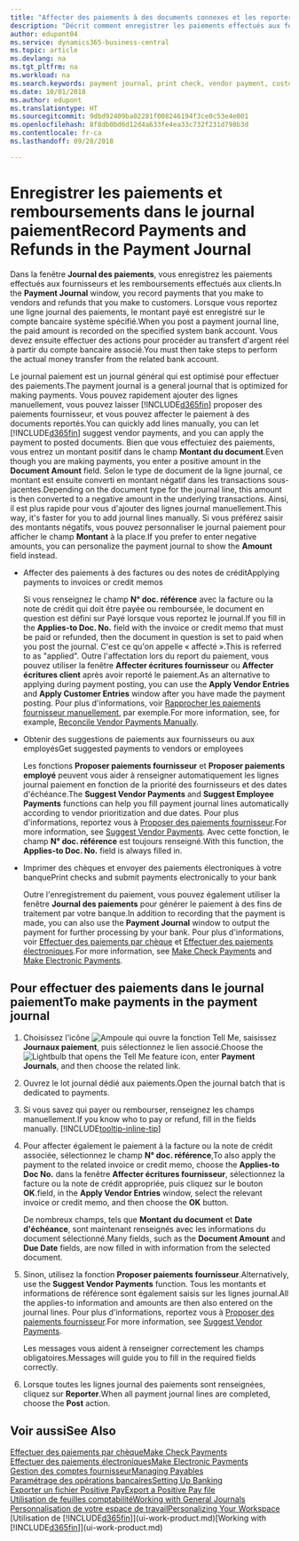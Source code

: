 ```yaml
---
title: "Affecter des paiements à des documents connexes et les reporter | Microsoft Docs"
description: "Décrit comment enregistrer les paiements effectués aux fournisseurs et les remboursements effectués aux clients."
author: edupont04
ms.service: dynamics365-business-central
ms.topic: article
ms.devlang: na
ms.tgt_pltfrm: na
ms.workload: na
ms.search.keywords: payment journal, print check, vendor payment, customer refund, creditor, debt, balance due, AP
ms.date: 10/01/2018
ms.author: edupont
ms.translationtype: HT
ms.sourcegitcommit: 9dbd92409ba02281f008246194f3ce0c53e4e001
ms.openlocfilehash: 8f8db0bd6d12d4a633fe4ea33c732f231d798b3d
ms.contentlocale: fr-ca
ms.lasthandoff: 09/28/2018

---
```

# <a name="record-payments-and-refunds-in-the-payment-journal"></a><span data-ttu-id="824d4-103">Enregistrer les paiements et remboursements dans le journal paiement</span><span class="sxs-lookup"><span data-stu-id="824d4-103">Record Payments and Refunds in the Payment Journal</span></span>

<span data-ttu-id="824d4-104">Dans la fenêtre **Journal des paiements**, vous enregistrez les paiements effectués aux fournisseurs et les remboursements effectués aux clients.</span><span class="sxs-lookup"><span data-stu-id="824d4-104">In the **Payment Journal** window, you record payments that you make to vendors and refunds that you make to customers.</span></span> <span data-ttu-id="824d4-105">Lorsque vous reportez une ligne journal des paiements, le montant payé est enregistré sur le compte bancaire système spécifié.</span><span class="sxs-lookup"><span data-stu-id="824d4-105">When you post a payment journal line, the paid amount is recorded on the specified system bank account.</span></span> <span data-ttu-id="824d4-106">Vous devez ensuite effectuer des actions pour procéder au transfert d'argent réel à partir du compte bancaire associé.</span><span class="sxs-lookup"><span data-stu-id="824d4-106">You must then take steps to perform the actual money transfer from the related bank account.</span></span>  

<span data-ttu-id="824d4-107">Le journal paiement est un journal général qui est optimisé pour effectuer des paiements.</span><span class="sxs-lookup"><span data-stu-id="824d4-107">The payment journal is a general journal that is optimized for making payments.</span></span> <span data-ttu-id="824d4-108">Vous pouvez rapidement ajouter des lignes manuellement, vous pouvez laisser [!INCLUDE[d365fin](includes/d365fin_md.md)] proposer des paiements fournisseur, et vous pouvez affecter le paiement à des documents reportés.</span><span class="sxs-lookup"><span data-stu-id="824d4-108">You can quickly add lines manually, you can let [!INCLUDE[d365fin](includes/d365fin_md.md)] suggest vendor payments, and you can apply the payment to posted documents.</span></span> <span data-ttu-id="824d4-109">Bien que vous effectuiez des paiements, vous entrez un montant positif dans le champ **Montant du document**.</span><span class="sxs-lookup"><span data-stu-id="824d4-109">Even though you are making payments, you enter a positive amount in the **Document Amount** field.</span></span> <span data-ttu-id="824d4-110">Selon le type de document de la ligne journal, ce montant est ensuite converti en montant négatif dans les transactions sous-jacentes.</span><span class="sxs-lookup"><span data-stu-id="824d4-110">Depending on the document type for the journal line, this amount is then converted to a negative amount in the underlying transactions.</span></span> <span data-ttu-id="824d4-111">Ainsi, il est plus rapide pour vous d'ajouter des lignes journal manuellement.</span><span class="sxs-lookup"><span data-stu-id="824d4-111">This way, it's faster for you to add journal lines manually.</span></span> <span data-ttu-id="824d4-112">Si vous préférez saisir des montants négatifs, vous pouvez personnaliser le journal paiement pour afficher le champ **Montant** à la place.</span><span class="sxs-lookup"><span data-stu-id="824d4-112">If you prefer to enter negative amounts, you can personalize the payment journal to show the **Amount** field instead.</span></span>  

- <span data-ttu-id="824d4-113">Affecter des paiements à des factures ou des notes de crédit</span><span class="sxs-lookup"><span data-stu-id="824d4-113">Applying payments to invoices or credit memos</span></span>

    <span data-ttu-id="824d4-114">Si vous renseignez le champ **N° doc. référence** avec la facture ou la note de crédit qui doit être payée ou remboursée, le document en question est défini sur Payé lorsque vous reportez le journal.</span><span class="sxs-lookup"><span data-stu-id="824d4-114">If you fill in the **Applies-to Doc. No.** field with the invoice or credit memo that must be paid or refunded, then the document in question is set to paid when you post the journal.</span></span> <span data-ttu-id="824d4-115">C'est ce qu'on appelle « affecté ».</span><span class="sxs-lookup"><span data-stu-id="824d4-115">This is referred to as "applied".</span></span> <span data-ttu-id="824d4-116">Outre l'affectation lors du report du paiement, vous pouvez utiliser la fenêtre **Affecter écritures fournisseur** ou **Affecter écritures client** après avoir reporté le paiement.</span><span class="sxs-lookup"><span data-stu-id="824d4-116">As an alternative to applying during payment posting, you can use the **Apply Vendor Entries** and **Apply Customer Entries** window after you have made the payment posting.</span></span> <span data-ttu-id="824d4-117">Pour plus d'informations, voir [Rapprocher les paiements fournisseur manuellement](payables-how-apply-purchase-transactions-manually.md), par exemple.</span><span class="sxs-lookup"><span data-stu-id="824d4-117">For more information, see, for example, [Reconcile Vendor Payments Manually](payables-how-apply-purchase-transactions-manually.md).</span></span>  

- <span data-ttu-id="824d4-118">Obtenir des suggestions de paiements aux fournisseurs ou aux employés</span><span class="sxs-lookup"><span data-stu-id="824d4-118">Get suggested payments to vendors or employees</span></span> 

    <span data-ttu-id="824d4-119">Les fonctions **Proposer paiements fournisseur** et **Proposer paiements employé** peuvent vous aider à renseigner automatiquement les lignes journal paiement en fonction de la priorité des fournisseurs et des dates d'échéance.</span><span class="sxs-lookup"><span data-stu-id="824d4-119">The **Suggest Vendor Payments** and **Suggest Employee Payments** functions can help you fill payment journal lines automatically according to vendor prioritization and due dates.</span></span> <span data-ttu-id="824d4-120">Pour plus d'informations, reportez vous à [Proposer des paiements fournisseur](payables-how-suggest-vendor-payments.md).</span><span class="sxs-lookup"><span data-stu-id="824d4-120">For more information, see [Suggest Vendor Payments](payables-how-suggest-vendor-payments.md).</span></span> <span data-ttu-id="824d4-121">Avec cette fonction, le champ **N° doc. référence** est toujours renseigné.</span><span class="sxs-lookup"><span data-stu-id="824d4-121">With this function, the **Applies-to Doc. No.** field is always filled in.</span></span>  

- <span data-ttu-id="824d4-122">Imprimer des chèques et envoyer des paiements électroniques à votre banque</span><span class="sxs-lookup"><span data-stu-id="824d4-122">Print checks and submit payments electronically to your bank</span></span>

    <span data-ttu-id="824d4-123">Outre l'enregistrement du paiement, vous pouvez également utiliser la fenêtre **Journal des paiements** pour générer le paiement à des fins de traitement par votre banque.</span><span class="sxs-lookup"><span data-stu-id="824d4-123">In addition to recording that the payment is made, you can also use the **Payment Journal** window to output the payment for further processing by your bank.</span></span> <span data-ttu-id="824d4-124">Pour plus d'informations, voir [Effectuer des paiements par chèque](payables-how-work-checks.md) et [Effectuer des paiements électroniques](payables-how-export-payments-bank-file.md).</span><span class="sxs-lookup"><span data-stu-id="824d4-124">For more information, see [Make Check Payments](payables-how-work-checks.md) and [Make Electronic Payments](payables-how-export-payments-bank-file.md).</span></span>  

## <a name="to-make-payments-in-the-payment-journal"></a><span data-ttu-id="824d4-125">Pour effectuer des paiements dans le journal paiement</span><span class="sxs-lookup"><span data-stu-id="824d4-125">To make payments in the payment journal</span></span> 

1. <span data-ttu-id="824d4-126">Choisissez l'icône ![Ampoule qui ouvre la fonction Tell Me](media/ui-search/search_small.png "Dites-moi ce que vous voulez faire"), saisissez **Journaux paiement**, puis sélectionnez le lien associé.</span><span class="sxs-lookup"><span data-stu-id="824d4-126">Choose the ![Lightbulb that opens the Tell Me feature](media/ui-search/search_small.png "Tell me what you want to do") icon, enter **Payment Journals**, and then choose the related link.</span></span>
2. <span data-ttu-id="824d4-127">Ouvrez le lot journal dédié aux paiements.</span><span class="sxs-lookup"><span data-stu-id="824d4-127">Open the journal batch that is dedicated to payments.</span></span>
3. <span data-ttu-id="824d4-128">Si vous savez qui payer ou rembourser, renseignez les champs manuellement.</span><span class="sxs-lookup"><span data-stu-id="824d4-128">If you know who to pay or refund, fill in the fields manually.</span></span> [!INCLUDE[tooltip-inline-tip](includes/tooltip-inline-tip_md.md)]
4. <span data-ttu-id="824d4-129">Pour affecter également le paiement à la facture ou la note de crédit associée, sélectionnez le champ **N° doc. référence**,</span><span class="sxs-lookup"><span data-stu-id="824d4-129">To also apply the payment to the related invoice or credit memo, choose the **Applies-to Doc No.**</span></span> <span data-ttu-id="824d4-130">dans la fenêtre **Affecter écritures fournisseur**, sélectionnez la facture ou la note de crédit appropriée, puis cliquez sur le bouton **OK**.</span><span class="sxs-lookup"><span data-stu-id="824d4-130">field, in the **Apply Vendor Entries** window, select the relevant invoice or credit memo, and then choose the **OK** button.</span></span>

    <span data-ttu-id="824d4-131">De nombreux champs, tels que **Montant du document** et **Date d'échéance**, sont maintenant renseignés avec les informations du document sélectionné.</span><span class="sxs-lookup"><span data-stu-id="824d4-131">Many fields, such as the **Document Amount** and **Due Date** fields, are now filled in with information from the selected document.</span></span>
5. <span data-ttu-id="824d4-132">Sinon, utilisez la fonction **Proposer paiements fournisseur**.</span><span class="sxs-lookup"><span data-stu-id="824d4-132">Alternatively, use the **Suggest Vendor Payments** function.</span></span> <span data-ttu-id="824d4-133">Tous les montants et informations de référence sont également saisis sur les lignes journal.</span><span class="sxs-lookup"><span data-stu-id="824d4-133">All the applies-to information and amounts are then also entered on the journal lines.</span></span> <span data-ttu-id="824d4-134">Pour plus d'informations, reportez vous à [Proposer des paiements fournisseur](payables-how-suggest-vendor-payments.md).</span><span class="sxs-lookup"><span data-stu-id="824d4-134">For more information, see [Suggest Vendor Payments](payables-how-suggest-vendor-payments.md).</span></span>

    <span data-ttu-id="824d4-135">Les messages vous aident à renseigner correctement les champs obligatoires.</span><span class="sxs-lookup"><span data-stu-id="824d4-135">Messages will guide you to fill in the required fields correctly.</span></span>
6.  <span data-ttu-id="824d4-136">Lorsque toutes les lignes journal des paiements sont renseignées, cliquez sur **Reporter**.</span><span class="sxs-lookup"><span data-stu-id="824d4-136">When all payment journal lines are completed, choose the **Post** action.</span></span>

## <a name="see-also"></a><span data-ttu-id="824d4-137">Voir aussi</span><span class="sxs-lookup"><span data-stu-id="824d4-137">See Also</span></span>
[<span data-ttu-id="824d4-138">Effectuer des paiements par chèque</span><span class="sxs-lookup"><span data-stu-id="824d4-138">Make Check Payments</span></span>](payables-how-work-checks.md)  
[<span data-ttu-id="824d4-139">Effectuer des paiements électroniques</span><span class="sxs-lookup"><span data-stu-id="824d4-139">Make Electronic Payments</span></span>](payables-how-export-payments-bank-file.md)  
[<span data-ttu-id="824d4-140">Gestion des comptes fournisseur</span><span class="sxs-lookup"><span data-stu-id="824d4-140">Managing Payables</span></span>](payables-manage-payables.md)  
[<span data-ttu-id="824d4-141">Paramétrage des opérations bancaires</span><span class="sxs-lookup"><span data-stu-id="824d4-141">Setting Up Banking</span></span>](bank-setup-banking.md)  
[<span data-ttu-id="824d4-142">Exporter un fichier Positive Pay</span><span class="sxs-lookup"><span data-stu-id="824d4-142">Export a Positive Pay file</span></span>](finance-how-positive-pay.md)  
[<span data-ttu-id="824d4-143">Utilisation de feuilles comptabilité</span><span class="sxs-lookup"><span data-stu-id="824d4-143">Working with General Journals</span></span>](ui-work-general-journals.md)  
[<span data-ttu-id="824d4-144">Personnalisation de votre espace de travail</span><span class="sxs-lookup"><span data-stu-id="824d4-144">Personalizing Your Workspace</span></span>](ui-personalization-user.md)  
<span data-ttu-id="824d4-145">[Utilisation de [!INCLUDE[d365fin](includes/d365fin_md.md)]](ui-work-product.md)</span><span class="sxs-lookup"><span data-stu-id="824d4-145">[Working with [!INCLUDE[d365fin](includes/d365fin_md.md)]](ui-work-product.md)</span></span>  

